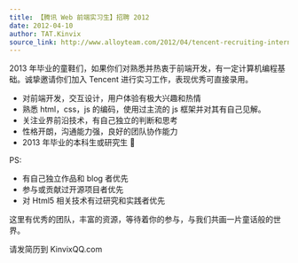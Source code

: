 ```yaml
---
title: 【腾讯 Web 前端实习生】招聘 2012
date: 2012-04-10
author: TAT.Kinvix
source_link: http://www.alloyteam.com/2012/04/tencent-recruiting-interns/
---
```


<!-- {% raw %} - for jekyll -->

2013 年毕业的童鞋们，如果你们对熟悉并热衷于前端开发，有一定计算机编程基础。诚挚邀请你们加入 Tencent 进行实习工作，表现优秀可直接录用。

-   对前端开发，交互设计，用户体验有极大兴趣和热情
-   熟悉 html，css，js 的编码，使用过主流的 js 框架并对其有自己见解。
-   关注业界前沿技术，有自己独立的判断和思考
-   性格开朗，沟通能力强，良好的团队协作能力
-   2013 年毕业的本科生或研究生 🙂

PS:

-   有自己独立作品和 blog 者优先
-   参与或贡献过开源项目者优先
-   对 Html5 相关技术有过研究和实践者优先

这里有优秀的团队，丰富的资源，等待着你的参与，与我们共画一片童话般的世界。

请发简历到 Kinvix<at>QQ.com


<!-- {% endraw %} - for jekyll -->